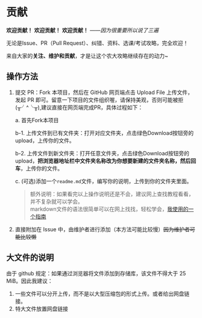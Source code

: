 # 贡献

**欢迎贡献！** **欢迎贡献！** **欢迎贡献！**
——*因为很重要所以说了三遍*

无论是Issue、PR（Pull Request）、纠错、资料、选课/考试攻略，完全欢迎！

来自大家的**关注、维护和贡献**，才是让这个农大攻略继续存在的动力~

## 操作方法

1. 提交 PR：Fork 本项目，然后在 GitHub 网页端点击 Upload File 上传文件，发起 PR 即可。留意一下项目的文件组织喔，请保持美观，否则可能被拒(╥╯^╰╥),建议直接在网页端完成PR，具体过程如下：

   a. 首先Fork本项目

   b-1. 上传文件到已有文件夹：打开对应文件夹，点击绿色Download按钮旁的upload，上传你的文件。

   b-2. 上传文件到新文件夹：打开任意文件夹，点击绿色Download按钮旁的upload，**把浏览器地址栏中文件夹名称改为你想要新建的文件夹名称，然后回车**，上传你的文件。

   c.  (可选)添加一个`readme.md`文件，编写你的说明，上传到你的文件夹里面。

    > 额外说明：如果看完以上操作说明还是不会，建议网上查找教程看看，并不复杂就可以学会。  
    > markdown文件的语法很简单可以在网上找找，轻松学会，[我使用的一个指南](https://markdown.com.cn/cheat-sheet.html)

3. 直接附加在 Issue 中，由维护者进行添加（本方法可能比较慢）~~因为维护者可能比较懒~~

## 大文件的说明

由于 github 规定：如果通过浏览器将文件添加到存储库，该文件不得大于 25 MiB。因此我建议：

1. 一些文件可以分开上传，而不是以大型压缩包的形式上传。或者给出网盘链接。
2. 特大文件放置网盘链接
   
